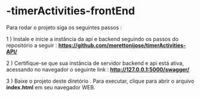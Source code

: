 # -timerActivities-frontEnd

Para rodar  o projeto siga os seguintes passos : 

1 ) Instale e inicie a instância da api e  backend seguindo os passos do repositório a seguir : **https://github.com/morettonijose/timerActivities-API/**

2 ) Certifique-se que sua instância de servidor backend e api está ativa, acessando no navegador o seguinte link :  **http://127.0.0.1:5000/swagger/**

3 ) Baixe o projeto deste diretório . Para executar, clique para abrir o arquivo **index.html** em seu navegador WEB.  
